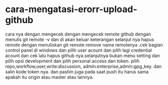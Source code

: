 # cara-mengatasi-erorr-upload-github
cara nya dengan mengecek dengan mengecek remote github dengan menulis git remote -v dan di akan keluar keterangan selanjut nya hapus remote dengan menuliskan git remote  remove nama remotenya .cek bagian control panel di windows dan pilih user acount dan pilih lagi credential acount dan cek lalu hapus github nya.selanjutnya bukan menu setting dan pilih opsi development dan pilih personal access dan token. pilih repo,workflow,user,write:discussion, admin:enterprise,admin:gpg_key. dan salin kode token nya. dan pastiin juga pada saat push itu harus sama apakah itu origin atau master atau lainnya.
